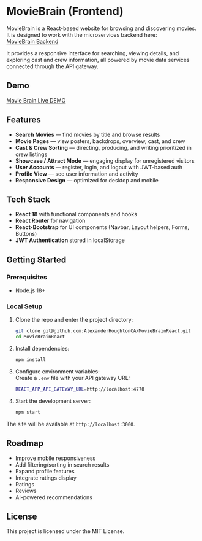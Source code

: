 # MovieBrain (Frontend)

MovieBrain is a React-based website for browsing and discovering movies. 
It is designed to work with the microservices backend here:  
[MovieBrain Backend](https://github.com/AlexanderHoughtonCA/moviebrain/tree/main)

It provides a responsive interface for searching, viewing details, and exploring cast and crew information, all powered by movie data services connected through the API gateway.

## Demo
[Movie Brain Live DEMO](https://movie-brain.com/)

## Features

- **Search Movies** — find movies by title and browse results
- **Movie Pages** — view posters, backdrops, overview, cast, and crew
- **Cast & Crew Sorting** — directing, producing, and writing prioritized in crew listings
- **Showcase / Attract Mode** — engaging display for unregistered visitors
- **User Accounts** — register, login, and logout with JWT-based auth
- **Profile View** — see user information and activity
- **Responsive Design** — optimized for desktop and mobile

## Tech Stack

- **React 18** with functional components and hooks
- **React Router** for navigation
- **React-Bootstrap** for UI components (Navbar, Layout helpers, Forms, Buttons)
- **JWT Authentication** stored in localStorage

## Getting Started

### Prerequisites
- Node.js 18+

### Local Setup

1. Clone the repo and enter the project directory:
   ```bash
   git clone git@github.com:AlexanderHoughtonCA/MovieBrainReact.git
   cd MovieBrainReact
   ```

2. Install dependencies:
   ```bash
   npm install
   ```

3. Configure environment variables:  
   Create a `.env` file with your API gateway URL:
   ```bash
   REACT_APP_API_GATEWAY_URL=http://localhost:4770
   ```

4. Start the development server:
   ```bash
   npm start
   ```

The site will be available at `http://localhost:3000`.

## Roadmap

- Improve mobile responsiveness
- Add filtering/sorting in search results
- Expand profile features
- Integrate ratings display
- Ratings
- Reviews
- AI-powered recommendations

## License

This project is licensed under the MIT License.
